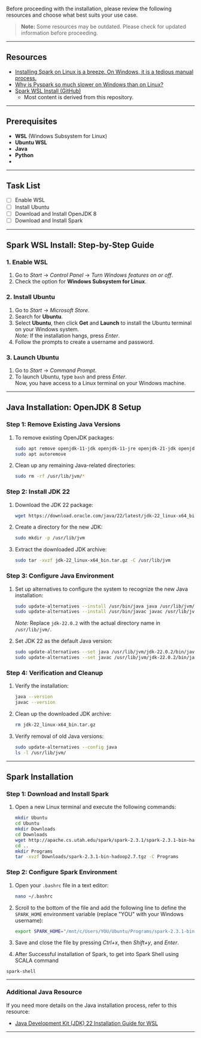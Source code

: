 
Before proceeding with the installation, please review the following resources and choose what best suits your use case. 

> **Note:** Some resources may be outdated. Please check for updated information before proceeding.

---

## Resources

- [Installing Spark on Linux is a breeze. On Windows, it is a tedious manual process.](https://www.reddit.com/r/apachespark/comments/12k9qam/installing_spark_on_linux_is_a_breeze_on_windows/)
- [Why is Pyspark so much slower on Windows than on Linux?](https://stackoverflow.com/questions/64136964/why-is-pyspark-so-much-slower-on-windows-than-on-linux)
- [Spark WSL Install (GitHub)](https://github.com/nicholsonjohnc/spark-wsl-install)
  - Most content is derived from this repository.

---

## Prerequisites

- **WSL** (Windows Subsystem for Linux)
- **Ubuntu WSL**
- **Java**
- **Python**
- 

---

## Task List

- [ ] Enable WSL
- [ ] Install Ubuntu
- [ ] Download and Install OpenJDK 8
- [ ] Download and Install Spark

---

## Spark WSL Install: Step-by-Step Guide

### 1. Enable WSL

1. Go to _Start_ → _Control Panel_ → _Turn Windows features on or off_.
2. Check the option for **Windows Subsystem for Linux**.

### 2. Install Ubuntu

1. Go to _Start_ → _Microsoft Store_.
2. Search for **Ubuntu**.
3. Select **Ubuntu**, then click **Get** and **Launch** to install the Ubuntu terminal on your Windows system.  
   _Note:_ If the installation hangs, press _Enter_.
4. Follow the prompts to create a username and password.

### 3. Launch Ubuntu

1. Go to _Start_ → _Command Prompt_.  
2. To launch Ubuntu, type `bash` and press _Enter_.  
   Now, you have access to a Linux terminal on your Windows machine.

---

## Java Installation: OpenJDK 8 Setup

### Step 1: Remove Existing Java Versions

1. To remove existing OpenJDK packages:
   
   ```bash
   sudo apt remove openjdk-11-jdk openjdk-11-jre openjdk-21-jdk openjdk-21-jre  
   sudo apt autoremove
   ```

2. Clean up any remaining Java-related directories:
   
   ```bash
   sudo rm -rf /usr/lib/jvm/*
   ```

### Step 2: Install JDK 22

1. Download the JDK 22 package:

   ```bash
   wget https://download.oracle.com/java/22/latest/jdk-22_linux-x64_bin.tar.gz
   ```

2. Create a directory for the new JDK:

   ```bash
   sudo mkdir -p /usr/lib/jvm
   ```

3. Extract the downloaded JDK archive:

   ```bash
   sudo tar -xvzf jdk-22_linux-x64_bin.tar.gz -C /usr/lib/jvm
   ```

### Step 3: Configure Java Environment

1. Set up alternatives to configure the system to recognize the new Java installation:

   ```bash
   sudo update-alternatives --install /usr/bin/java java /usr/lib/jvm/jdk-22.0.2/bin/java 1  
   sudo update-alternatives --install /usr/bin/javac javac /usr/lib/jvm/jdk-22.0.2/bin/javac 1
   ```

   _Note:_ Replace `jdk-22.0.2` with the actual directory name in `/usr/lib/jvm/`.

2. Set JDK 22 as the default Java version:

   ```bash
   sudo update-alternatives --set java /usr/lib/jvm/jdk-22.0.2/bin/java  
   sudo update-alternatives --set javac /usr/lib/jvm/jdk-22.0.2/bin/javac
   ```

### Step 4: Verification and Cleanup

1. Verify the installation:

   ```bash
   java --version  
   javac --version
   ```

2. Clean up the downloaded JDK archive:

   ```bash
   rm jdk-22_linux-x64_bin.tar.gz
   ```

3. Verify removal of old Java versions:

   ```bash
   sudo update-alternatives --config java  
   ls -l /usr/lib/jvm/
   ```

---

## Spark Installation

### Step 1: Download and Install Spark

1. Open a new Linux terminal and execute the following commands:

   ```bash
   mkdir Ubuntu
   cd Ubuntu
   mkdir Downloads
   cd Downloads
   wget http://apache.cs.utah.edu/spark/spark-2.3.1/spark-2.3.1-bin-hadoop2.7.tgz
   cd ..
   mkdir Programs
   tar -xvzf Downloads/spark-2.3.1-bin-hadoop2.7.tgz -C Programs
   ```

### Step 2: Configure Spark Environment

1. Open your `.bashrc` file in a text editor:

   ```bash
   nano ~/.bashrc
   ```

2. Scroll to the bottom of the file and add the following line to define the `SPARK_HOME` environment variable (replace "YOU" with your Windows username):

   ```bash
   export SPARK_HOME="/mnt/c/Users/YOU/Ubuntu/Programs/spark-2.3.1-bin-hadoop2.7"
   ```

3. Save and close the file by pressing _Ctrl+x_, then _Shift+y_, and _Enter_.
4. After Successful installation of Spark, to get into Spark Shell using SCALA command 
```
spark-shell
```
---

### Additional Java Resource

If you need more details on the Java installation process, refer to this resource:
- [Java Development Kit (JDK) 22 Installation Guide for WSL](https://medium.com/@vpriyanshu671/java-development-kit-jdk-22-installation-guide-for-wsl-455f34676b45)

---

